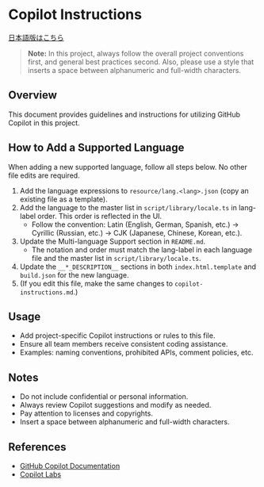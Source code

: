 # Copilot Instructions

[日本語版はこちら](./copilot-instructions.md)

> **Note:** In this project, always follow the overall project conventions first, and general best practices second.
> Also, please use a style that inserts a space between alphanumeric and full-width characters.

## Overview

This document provides guidelines and instructions for utilizing GitHub Copilot in this project.

## How to Add a Supported Language

When adding a new supported language, follow all steps below. No other file edits are required.

1. Add the language expressions to `resource/lang.<lang>.json` (copy an existing file as a template).
2. Add the language to the master list in `script/library/locale.ts` in lang-label order. This order is reflected in the UI.
    - Follow the convention: Latin (English, German, Spanish, etc.) → Cyrillic (Russian, etc.) → CJK (Japanese, Chinese, Korean, etc.).
3. Update the Multi-language Support section in `README.md`.
    - The notation and order must match the lang-label in each language file and the master list in `script/library/locale.ts`.
4. Update the `__*_DESCRIPTION__` sections in both `index.html.template` and `build.json` for the new language.
5. (If you edit this file, make the same changes to `copilot-instructions.md`.)

## Usage

- Add project-specific Copilot instructions or rules to this file.
- Ensure all team members receive consistent coding assistance.
- Examples: naming conventions, prohibited APIs, comment policies, etc.

## Notes

- Do not include confidential or personal information.
- Always review Copilot suggestions and modify as needed.
- Pay attention to licenses and copyrights.
- Insert a space between alphanumeric and full-width characters.

## References

- [GitHub Copilot Documentation](https://docs.github.com/en/copilot)
- [Copilot Labs](https://githubnext.com/projects/copilot-labs/)
